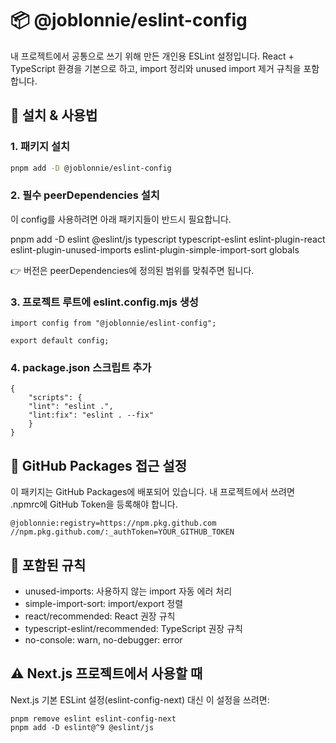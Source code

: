 # 📦 @joblonnie/eslint-config

내 프로젝트에서 공통으로 쓰기 위해 만든 개인용 ESLint 설정입니다.
React + TypeScript 환경을 기본으로 하고, import 정리와 unused import 제거 규칙을 포함합니다.

## 🚀 설치 & 사용법

### 1. 패키지 설치

```bash
pnpm add -D @joblonnie/eslint-config
```

### 2. 필수 peerDependencies 설치

이 config를 사용하려면 아래 패키지들이 반드시 필요합니다.

pnpm add -D eslint @eslint/js typescript typescript-eslint eslint-plugin-react eslint-plugin-unused-imports eslint-plugin-simple-import-sort globals

👉 버전은 peerDependencies에 정의된 범위를 맞춰주면 됩니다.

### 3. 프로젝트 루트에 eslint.config.mjs 생성

```
import config from "@joblonnie/eslint-config";

export default config;
```

### 4. package.json 스크립트 추가

```
{
    "scripts": {
    "lint": "eslint .",
    "lint:fix": "eslint . --fix"
    }
}
```

## 🔑 GitHub Packages 접근 설정
이 패키지는 GitHub Packages에 배포되어 있습니다.
내 프로젝트에서 쓰려면 .npmrc에 GitHub Token을 등록해야 합니다.

```
@joblonnie:registry=https://npm.pkg.github.com
//npm.pkg.github.com/:_authToken=YOUR_GITHUB_TOKEN
```

## 📖 포함된 규칙
- unused-imports: 사용하지 않는 import 자동 에러 처리
- simple-import-sort: import/export 정렬
- react/recommended: React 권장 규칙
- typescript-eslint/recommended: TypeScript 권장 규칙
- no-console: warn, no-debugger: error

## ⚠️ Next.js 프로젝트에서 사용할 때
Next.js 기본 ESLint 설정(eslint-config-next) 대신 이 설정을 쓰려면:
```
pnpm remove eslint eslint-config-next
pnpm add -D eslint@^9 @eslint/js
```
